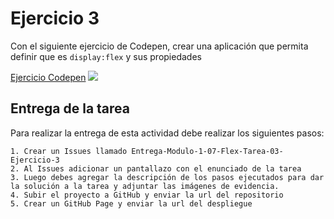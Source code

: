 # Ejercicio 3

Con el siguiente ejercicio de Codepen, crear una aplicación que permita definir que es `display:flex` y sus propiedades 

[Ejercicio Codepen](https://codepen.io/enxaneta/pen/adLPwv)
![](https://storage.googleapis.com/academia-geek-general-bucket/modulo-1/modulo_1_img_30.png)

## Entrega de la tarea

Para realizar la entrega de esta actividad debe realizar los siguientes pasos:

    1. Crear un Issues llamado Entrega-Modulo-1-07-Flex-Tarea-03-Ejercicio-3
    2. Al Issues adicionar un pantallazo con el enunciado de la tarea
    3. Luego debes agregar la descripción de los pasos ejecutados para dar la solución a la tarea y adjuntar las imágenes de evidencia.
    4. Subir el proyecto a GitHub y enviar la url del repositorio
    5. Crear un GitHub Page y enviar la url del despliegue
